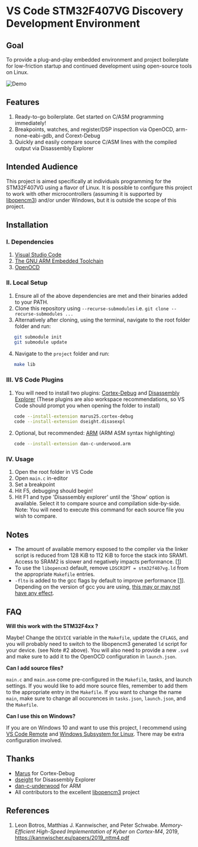 # VS Code STM32F407VG Discovery Development Environment

## Goal
To provide a plug-and-play embedded environment and project boilerplate for low-friction startup and continued development using open-source tools on Linux.

![Demo](https://camo.githubusercontent.com/f761c69c3f52ea2c147adf70defbe3602db98fd49aa4912aa763e0dcd8ad61f5/68747470733a2f2f692e696d6775722e636f6d2f55764a4b6677362e676966)

## Features
1. Ready-to-go boilerplate. Get started on C/ASM programming immediately!
2. Breakpoints, watches, and register/DSP inspection via OpenOCD, arm-none-eabi-gdb, and Corext-Debug
3. Quickly and easily compare source C/ASM lines with the compiled output via Disassembly Explorer

## Intended Audience
This project is aimed specifically at individuals programming for the STM32F407VG using a flavor of Linux. It is possible to configure this project to work with other microcontrollers (assuming it is supported by [libopencm3](https://github.com/libopencm3/libopencm3)) and/or under Windows, but it is outside the scope of this project.

## Installation
### I. Dependencies
1. [Visual Studio Code](https://code.visualstudio.com/)
2. [The GNU ARM Embedded Toolchain](https://developer.arm.com/tools-and-software/open-source-software/developer-tools/gnu-toolchain/gnu-rm)
3. [OpenOCD](http://openocd.org/)
   
### II. Local Setup
1. Ensure all of the above dependencies are met and their binaries added to your PATH.
2. Clone this repository using `--recurse-submodules` i.e. `git clone --recurse-submodules ...`
3. Alternatively after cloning, using the terminal, navigate to the root folder folder and run:
```bash
   git submodule init
   git submodule update
```
4. Navigate to the `project` folder and run:
```bash
   make lib
```
### III. VS Code Plugins
1. You will need to install two plugins: [Cortex-Debug](https://marketplace.visualstudio.com/items?itemName=marus25.cortex-debug) and [Disassembly Explorer](https://marketplace.visualstudio.com/items?itemName=dseight.disasexpl)
(These plugins are also workspace recommendations, so VS Code should prompt you when opening the folder to install)
```bash
   code --install-extension marus25.cortex-debug
   code --install-extension dseight.disasexpl
```
2. Optional, but recommended: [ARM](https://marketplace.visualstudio.com/items?itemName=dan-c-underwood.arm) (ARM ASM syntax highlighting)
```bash
   code --install-extension dan-c-underwood.arm
```

### IV. Usage
1. Open the root folder in VS Code
2. Open `main.c` in-editor
3. Set a breakpoint
4. Hit F5, debugging should begin!
5. Hit F1 and type 'Disassembly explorer' until the 'Show' option is available. Select it to compare source and compilation side-by-side. Note: You will need to execute this command for each source file you wish to compare.

## Notes
* The amount of available memory exposed to the compiler via the linker script is reduced from 128 KiB to 112 KiB to force the stack into SRAM1. Access to SRAM2 is slower and negatively impacts performance. [[1](https://kannwischer.eu/papers/2019_nttm4.pdf)]
* To use the `libopencm3` default, remove `LDSCRIPT = stm32f407vg.ld` from the appropriate `Makefile` entries.
* `-flto` is added to the gcc flags by default to improve performance [[1](https://kannwischer.eu/papers/2019_nttm4.pdf)]. Depending on the version of gcc you are using, [this may or may not have any effect](https://stackoverflow.com/questions/31688069/requirements-to-use-flto). 

## FAQ
**Will this work with the STM32F4xx ?**

Maybe! Change the `DEVICE` variable in the `Makefile`, update the `CFLAGS`, and you will probably need to switch to the libopencm3 generated `ld` script for your device. (see Note #2 above). You will also need to provide a new `.svd` and make sure to add it to the OpenOCD configuration in `launch.json`.

**Can I add source files?**

`main.c` and `main.asm` come pre-configured in the `Makefile`, tasks, and launch settings. If you would like to add more source files, remember to add them to the appropriate entry in the `Makefile`. If you want to change the name `main`, make sure to change all occurences in `tasks.json`, `launch.json`, and the `Makefile`.
   
**Can I use this on Windows?**

If you are on Windows 10 and want to use this project, I recommend using [VS Code Remote](https://code.visualstudio.com/docs/remote/remote-overview) and [Windows Subsystem for Linux](https://docs.microsoft.com/en-us/windows/wsl/install-win10). There may be extra configuration involved.

## Thanks
* [Marus](https://github.com/Marus) for Cortex-Debug
* [dseight](https://github.com/dseight) for Disassembly Explorer
* [dan-c-underwood](https://github.com/dan-c-underwood) for ARM
* All contributors to the excellent [libopencm3](https://github.com/libopencm3/libopencm3) project

## References
1. Leon Botros, Matthias J. Kannwischer, and Peter Schwabe. _Memory-Efficient High-Speed Implementation of Kyber on Cortex-M4_, 2019, https://kannwischer.eu/papers/2019_nttm4.pdf
